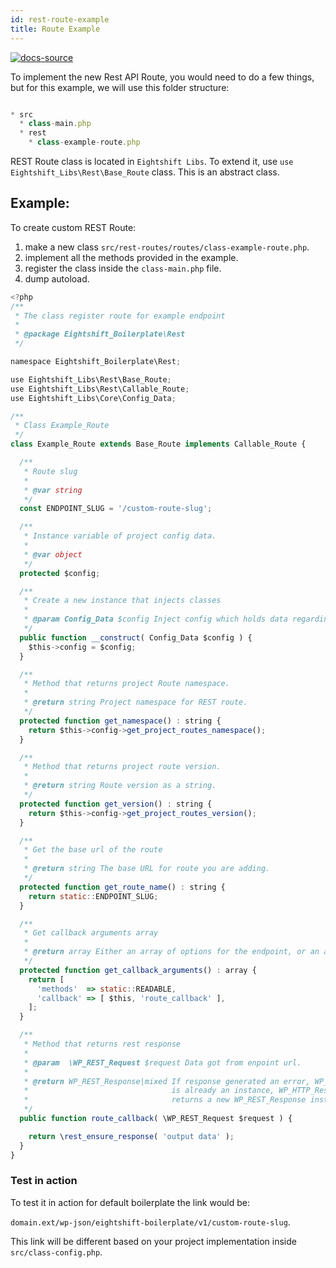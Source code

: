 ```yaml
---
id: rest-route-example
title: Route Example
---
```


[![docs-source](https://img.shields.io/badge/source-eigthshift--libs-blue?style=for-the-badge&logo=php&labelColor=2a2a2a)](https://github.com/infinum/eightshift-libs/tree/master/src/rest)

To implement the new Rest API Route, you would need to do a few things, but for this example, we will use this folder structure:
```js

* src
  * class-main.php
  * rest
    * class-example-route.php

```
REST Route class is located in `Eightshift Libs`. To extend it, use `use Eightshift_Libs\Rest\Base_Route` class. This is an abstract class.

## Example:

To create custom REST Route:
1. make a new class `src/rest-routes/routes/class-example-route.php`.
2. implement all the methods provided in the example.
3. register the class inside the `class-main.php` file.
4. dump autoload.

```js
<?php
/**
 * The class register route for example endpoint
 *
 * @package Eightshift_Boilerplate\Rest
 */

namespace Eightshift_Boilerplate\Rest;

use Eightshift_Libs\Rest\Base_Route;
use Eightshift_Libs\Rest\Callable_Route;
use Eightshift_Libs\Core\Config_Data;

/**
 * Class Example_Route
 */
class Example_Route extends Base_Route implements Callable_Route {

  /**
   * Route slug
   *
   * @var string
   */
  const ENDPOINT_SLUG = '/custom-route-slug';

  /**
   * Instance variable of project config data.
   *
   * @var object
   */
  protected $config;

  /**
   * Create a new instance that injects classes
   *
   * @param Config_Data $config Inject config which holds data regarding project details.
   */
  public function __construct( Config_Data $config ) {
    $this->config = $config;
  }

  /**
   * Method that returns project Route namespace.
   *
   * @return string Project namespace for REST route.
   */
  protected function get_namespace() : string {
    return $this->config->get_project_routes_namespace();
  }

  /**
   * Method that returns project route version.
   *
   * @return string Route version as a string.
   */
  protected function get_version() : string {
    return $this->config->get_project_routes_version();
  }

  /**
   * Get the base url of the route
   *
   * @return string The base URL for route you are adding.
   */
  protected function get_route_name() : string {
    return static::ENDPOINT_SLUG;
  }

  /**
   * Get callback arguments array
   *
   * @return array Either an array of options for the endpoint, or an array of arrays for multiple methods.
   */
  protected function get_callback_arguments() : array {
    return [
      'methods'  => static::READABLE,
      'callback' => [ $this, 'route_callback' ],
    ];
  }

  /**
   * Method that returns rest response
   *
   * @param  \WP_REST_Request $request Data got from enpoint url.
   *
   * @return WP_REST_Response|mixed If response generated an error, WP_Error, if response
   *                                is already an instance, WP_HTTP_Response, otherwise
   *                                returns a new WP_REST_Response instance.
   */
  public function route_callback( \WP_REST_Request $request ) {

    return \rest_ensure_response( 'output data' );
  }
}

```

### Test in action

To test it in action for default boilerplate the link would be:

`domain.ext/wp-json/eightshift-boilerplate/v1/custom-route-slug`.

This link will be different based on your project implementation inside `src/class-config.php`.

<div class="legacy-badge legacy-badge--v4"></div>
